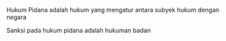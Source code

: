 Hukum Pidana adalah hukum yang mengatur antara subyek hukum dengan negara


Sanksi pada hukum pidana adalah hukuman badan


